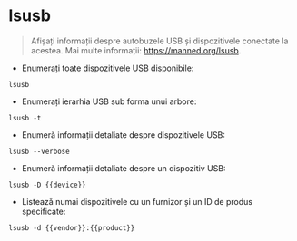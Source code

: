 # lsusb

> Afișați informații despre autobuzele USB și dispozitivele conectate la acestea.
> Mai multe informații: <https://manned.org/lsusb>.

- Enumerați toate dispozitivele USB disponibile:

`lsusb`

- Enumerați ierarhia USB sub forma unui arbore:

`lsusb -t`

- Enumeră informații detaliate despre dispozitivele USB:

`lsusb --verbose`

- Enumeră informații detaliate despre un dispozitiv USB:

`lsusb -D {{device}}`

- Listează numai dispozitivele cu un furnizor și un ID de produs specificate:

`lsusb -d {{vendor}}:{{product}}`
